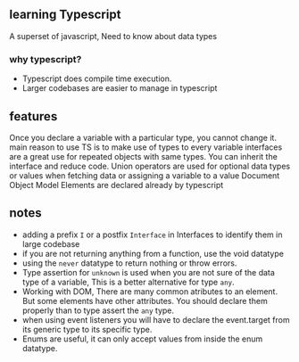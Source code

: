 ## learning Typescript
A superset of javascript, Need to know about data types
### why typescript?
- Typescript does compile time execution.
- Larger codebases are easier to manage in typescript


## features
Once you declare a variable with a particular type, you cannot change it.
main reason to use TS is to make use of types to every variable
interfaces are a great use for repeated objects with same types. You can inherit the interface and reduce code.
Union operators are used for optional data types or values when fetching data or assigning a variable to a value
Document Object Model Elements are declared already by typescript


## notes
- adding a prefix `I` or a postfix `Interface` in Interfaces to identify them in large codebase
- if you are not returning anything from a function, use the void datatype
- using the `never` datatype to return nothing or throw errors.
- Type assertion for `unknown` is used when you are not sure of the data type of a variable, This is a better alternative for type `any`.
- Working with DOM, There are many common atributes to an element. But some elements have other attributes. You should declare them properly than to type assert the `any` type.
- when using event listeners you will have to declare the event.target from its generic type to its specific type.
- Enums are useful, it can only accept values from inside the enum datatype.